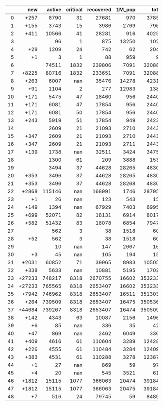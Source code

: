 |    |    new |   active |   critical |   recovered |   1M_pop |   total |
|---:|-------:|---------:|-----------:|------------:|---------:|--------:|
|  0 |   +257 |     8790 |         31 |       27681 |      970 |   37856 |
|  1 |   +155 |     3743 |         15 |        3986 |     2769 |    7967 |
|  2 |   +411 |    10566 |         41 |       28281 |      916 |   40258 |
|  3 |        |       96 |          1 |         875 |    13250 |    1024 |
|  4 |    +29 |     1209 |         24 |         742 |       62 |    2044 |
|  5 |     +1 |        3 |          1 |          88 |      959 |      94 |
|  6 |        |    74511 |       1832 |      239806 |     7091 |  320884 |
|  7 |  +8225 |    80716 |       1832 |      233651 |     7091 |  320884 |
|  8 |   +263 |     6007 |        nan |       35476 |    14278 |   42319 |
|  9 |    +91 |     1104 |          2 |         277 |    12983 |    1387 |
| 10 |   +171 |     5475 |         47 |       18460 |      956 |   24407 |
| 11 |   +171 |     6081 |         47 |       17854 |      956 |   24407 |
| 12 |   +171 |     6081 |         50 |       17854 |      956 |   24407 |
| 13 |   +243 |     5919 |         51 |       17854 |      949 |   24236 |
| 14 |        |     2609 |         21 |       21093 |     2710 |   24431 |
| 15 |   +347 |     2609 |         21 |       21093 |     2710 |   24431 |
| 16 |   +347 |     2609 |         21 |       21093 |     2711 |   24431 |
| 17 |   +139 |     1738 |        nan |       32511 |     3424 |   34759 |
| 18 |        |     1300 |         61 |         209 |     3888 |    1531 |
| 19 |        |     3494 |         37 |       44628 |    28265 |   48303 |
| 20 |   +353 |     3496 |         37 |       44628 |    28265 |   48303 |
| 21 |   +353 |     3496 |         37 |       44628 |    28268 |   48303 |
| 22 |  +2868 |   115146 |        nan |      168991 |     1746 |  287959 |
| 23 |     +1 |       26 |        nan |         123 |      543 |     156 |
| 24 |   +149 |     1394 |        nan |       67929 |     7403 |   69950 |
| 25 |   +699 |    52071 |         82 |       18131 |     6914 |   80178 |
| 26 |   +582 |    51432 |         83 |       18078 |     6854 |   79479 |
| 27 |        |      562 |          3 |          38 |     1518 |     605 |
| 28 |    +52 |      562 |          3 |          38 |     1518 |     605 |
| 29 |        |       10 |        nan |         147 |     2667 |     166 |
| 30 |     +3 |       45 |        nan |         105 |      194 |     150 |
| 31 |  +2031 |    60852 |         71 |       39965 |     8983 |  105050 |
| 32 |   +338 |     5633 |        nan |       10881 |     5195 |   17029 |
| 33 | +27233 |   748217 |       8318 |     2670755 |    16602 | 3532330 |
| 34 | +27233 |   765565 |       8318 |     2653407 |    16602 | 3532330 |
| 35 |  +7942 |   746962 |       8318 |     2653407 |    16511 | 3513039 |
| 36 |   +264 |   739509 |       8318 |     2653407 |    16475 | 3505361 |
| 37 | +44684 |   739267 |       8318 |     2653407 |    16474 | 3505097 |
| 38 |   +142 |     4343 |         63 |       10087 |     2156 |   14962 |
| 39 |     +6 |       85 |        nan |         336 |       35 |     422 |
| 40 |    +47 |      869 |        nan |        2462 |     6049 |    3368 |
| 41 |   +409 |     4616 |         61 |      110604 |     3289 |  124282 |
| 42 |   +226 |     4555 |         61 |      110484 |     3284 |  124099 |
| 43 |   +383 |     4531 |         61 |      110288 |     3278 |  123873 |
| 44 |     +1 |       27 |        nan |         869 |       59 |     972 |
| 45 |     +4 |       20 |        nan |         545 |     3521 |     613 |
| 46 |  +1812 |    15115 |       1077 |      366063 |    20474 |  391849 |
| 47 |  +1812 |    15115 |       1077 |      366063 |    20475 |  391849 |
| 48 |     +7 |      516 |         24 |       79745 |       59 |   84895 |